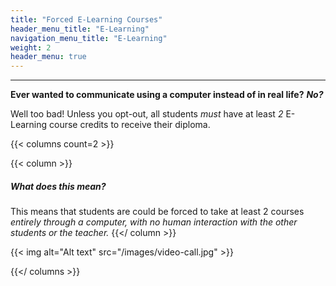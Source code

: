 ```yaml
---
title: "Forced E-Learning Courses"
header_menu_title: "E-Learning"
navigation_menu_title: "E-Learning"
weight: 2
header_menu: true
---
```


---

**Ever wanted to communicate using a computer instead of in real life?** ***No?***



Well too bad! Unless you opt-out, all students *must* have at least *2* E-Learning course credits to receive their diploma.

{{< columns count=2 >}}

{{< column >}}
##### What does this mean?
This means that students are could be forced to take at least 2 courses *entirely through a computer, with no human interaction with the other students or the teacher.* 
{{</ column >}}


{{< img alt="Alt text" src="/images/video-call.jpg"  >}}


{{</ columns >}}
